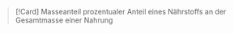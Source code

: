 >[!Card] Masseanteil
>prozentualer Anteil eines Nährstoffs an der Gesamtmasse einer Nahrung
<!--SR:!2025-08-05,28,270-->